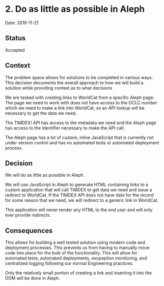 # 2. Do as little as possible in Aleph

Date: 2019-11-21

## Status

Accepted

## Context

The problem space allows for solutions to be completed in various ways. This
decision documents the overall approach to how we will build a solution while
providing context as to what decisions

We are tasked with creating links to WorldCat from a specific Aleph page. The
page we need to work with does not have access to the OCLC number which we need
to make a link into WorldCat, so an API lookup will be necessary to get the
data we need.

The TIMDEX! API has access to the metadata we need and the Aleph page has access
to the Identifier necessary to make the API call.

The Aleph page has a lot of custom, inline JavaScript that is currently not
under version control and has no automated tests or automated deployment
process.

## Decision

We will do as little as possible in Aleph.

We will use JavaScript in Aleph to
generate HTML containing links to a custom application that will call TIMDEX
to get data we need and issue a redirect to WorldCat. If the TIMDEX API does
not have data for the record for some reason that we need, we will redirect to a
generic link in WorldCat.

This application will never render any HTML to the end user and will
only ever provide redirects.

## Consequences

This allows for building a well tested solution using modern code and deployment
processes. This prevents us from having to manually move code into place for the
bulk of the functionality. This will allow for automated tests, automated
deployments, excpeption monitoring, and centralized logging following our normal
Engineering practices.

Only the relatively small portion of creating a link and inserting it into the
DOM will be done in Aleph.
